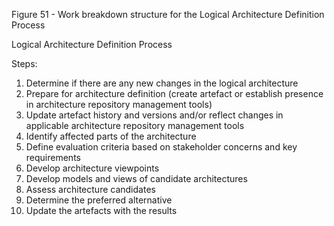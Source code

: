 Figure 51 - Work breakdown structure for the Logical Architecture Definition Process

Logical Architecture Definition Process

Steps:

1. Determine if there are any new changes in the logical architecture
2. Prepare for architecture definition (create artefact or establish presence in architecture repository management tools)
3. Update artefact history and versions and/or reflect changes in applicable architecture repository management tools
4. Identify affected parts of the architecture
5. Define evaluation criteria based on stakeholder concerns and key requirements
6. Develop architecture viewpoints
7. Develop models and views of candidate architectures
8. Assess architecture candidates
9. Determine the preferred alternative
10. Update the artefacts with the results